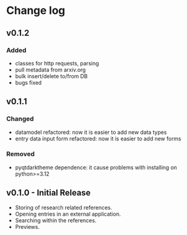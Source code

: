# Change log

## v0.1.2
### Added
- classes for http requests, parsing
- pull metadata from arxiv.org
- bulk insert/delete to/from DB
- bugs fixed

## v0.1.1
### Changed
- datamodel refactored: now it is easier to add new data types
- entry data input form refactored: now it is easier to add new forms

### Removed
- pyqtdarktheme dependence: it cause problems with installing on python>=3.12

## v0.1.0 - Initial Release
- Storing of research related references.
- Opening entries in an external application.
- Searching within the references.
- Previews.